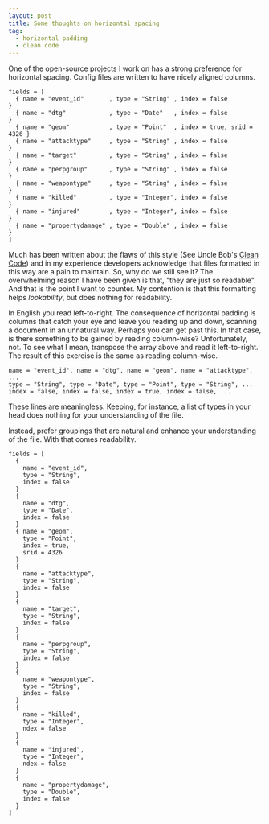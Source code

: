 ```yaml
---
layout: post
title: Some thoughts on horizontal spacing
tag:
  - horizontal padding
  - clean code
---
```


One of the open-source projects I work on has a strong preference for
horizontal spacing. Config files are written to have nicely aligned columns. 

```
fields = [
  { name = "event_id"       , type = "String" , index = false             }
  { name = "dtg"            , type = "Date"   , index = false             }
  { name = "geom"           , type = "Point"  , index = true, srid = 4326 }
  { name = "attacktype"     , type = "String" , index = false             }
  { name = "target"         , type = "String" , index = false             }
  { name = "perpgroup"      , type = "String" , index = false             }
  { name = "weapontype"     , type = "String" , index = false             }
  { name = "killed"         , type = "Integer", index = false             }
  { name = "injured"        , type = "Integer", index = false             }
  { name = "propertydamage" , type = "Double" , index = false             }
]
``` 


Much has been written about the flaws of this style (See Uncle Bob's [Clean
Code][1]) and in my experience developers acknowledge that files formatted in
this way are a pain to maintain.  So, why do we still see it? The overwhelming
reason I have been given is that, "they are just so readable". And that is the
point I want to counter. My contention is that this formatting helps
_lookability_, but does nothing for readability. 

In English you read left-to-right. The consequence of horizontal padding is
columns that catch your eye and leave you reading up and down, scanning a
document in an unnatural way. Perhaps you can get past this. In that case, is
there something to be gained by reading column-wise? Unfortunately, not. To see
what I mean, transpose the array above and read it left-to-right. The result of
this exercise is the same as reading column-wise.

```
name = "event_id", name = "dtg", name = "geom", name = "attacktype", ...
type = "String", type = "Date", type = "Point", type = "String", ...
index = false, index = false, index = true, index = false, ...
```

These lines are meaningless. Keeping, for instance, a list of types in your
head does nothing for your understanding of the file.  

Instead, prefer groupings that are natural and enhance your understanding of
the file. With that comes readability.


```
fields = [
  {
    name = "event_id",
    type = "String",
    index = false
  }
  {
    name = "dtg", 
    type = "Date",
    index = false
  }
  { name = "geom",
    type = "Point",
    index = true,
    srid = 4326 
  }
  {
    name = "attacktype", 
    type = "String",
    index = false
  }
  {
    name = "target", 
    type = "String",
    index = false
  }
  {
    name = "perpgroup", 
    type = "String",
    index = false
  }
  {
    name = "weapontype", 
    type = "String",
    index = false
  }
  {
    name = "killed", 
    type = "Integer",
    ndex = false
  }
  {
    name = "injured", 
    type = "Integer",
    ndex = false
  }
  {
    name = "propertydamage", 
    type = "Double",
    index = false
  }
]
```



[1]: https://www.oreilly.com/library/view/clean-code-a/9780136083238/
